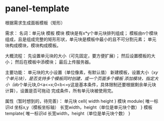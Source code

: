 # panel-template
根据需求生成面板模板（矩形）

需求：
名词：单元块 模板 模块
模块是有x*y个单元块排列组成；
模板由n个模块组成，且是组成完整的矩形形状，单元块是模板中最小的且不可分割元素；
单元块构成模块，模块构成模板。


大概流程：
先设置单元块的大小（可先固定，要方便扩展）；
然后设置模板的大小；
然后在模板中添模块；
最后上传服务器。

主要功能：
单元块的大小设置（单位像素，有默认值）
新建模板，设置大小（x*y个单元块），是否支持多个模板同时创建，或一个页面多个模板
添加模块，指定大小（a*b个单元块,0<a<=x;0<b<=y这是基本条件，具体限制还要根据剩余单元块计算），设置是否可拖动
完成条件，所有单元块被使用完。

属性（暂时想到的，待完善）：
单元块
cell{
    width
    height
}
模块
module{
    唯一标识id
    坐标x,y（模板坐标轴）
    长宽width，height（单位是单元块个数）
}
模板
template{
    唯一标识id
    长宽width，height（单位是单元块个数）
}

